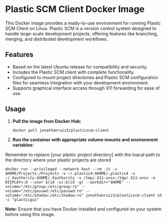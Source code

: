 # Plastic SCM Client Docker Image

This Docker image provides a ready-to-use environment for running Plastic SCM Client on Linux. Plastic SCM is a version control system designed to handle large-scale development projects, offering features like branching, merging, and distributed development workflows.

## Features

- Based on the latest Ubuntu release for compatibility and security.
- Includes the Plastic SCM client with complete functionality.
- Configured to mount project directories and Plastic SCM configuration files for seamless integration with your development environment.
- Supports graphical interface access through X11 forwarding for ease of use.

## Usage

1. **Pull the image from Docker Hub:**

   ```
   docker pull jonathanruiz3/plasticscm-client
   ```

2. **Run the container with appropriate volume mounts and environment variables:**

Remember to replace [your plastic project directory] with the loacal path to the directory where your plastic projects are stored
   ```
   docker run --privileged --network host --rm -it -v $HOME/Projects:/Projects -v ~/.plastic4:$HOME/.plastic4 -v ~/.Xauthority:$HOME/.Xauthority -v /tmp/.X11-unix:/tmp/.X11-unix -e DISPLAY=:0 --user $(id -u):$(id -g) --workdir="$HOME" --volume="/etc/group:/etc/group:ro" --volume="/etc/passwd:/etc/passwd:ro" --volume="/etc/shadow:/etc/shadow:ro" jonathanruiz3/plasticscm-client sh -c "plasticgui" 
   ```

   **Note:** Ensure that you have Docker installed and configured on your system before using this image.


